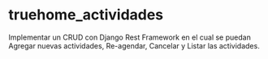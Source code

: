# truehome_actividades
Implementar un CRUD con Django Rest Framework en el cual se puedan Agregar nuevas actividades, Re-agendar, Cancelar y Listar las actividades.
